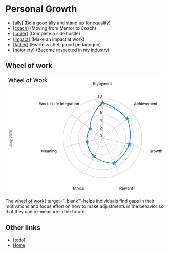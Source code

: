 # Personal Growth

- [[ally]] (Be a good ally and stand up for equality)
- [[coach]] (Moving from Mentor to Coach)
- [[coder]] (Complete a side hustle)
- [[impact]] (Make an impact at work)
- [[father]] (Fearless chef, proud pedagogue)
- [[notoriety]] (Become respected in my industry)


[//]: # (Remember `Ctrl`+`Click` creates a new file when editing in VS Code)

## Wheel of work

![Wheel of work showing the key area's of focus are Family / Work integration, Meaning and Ethics](wheel-of-work.png "Wheel of Work")

The [wheel of work](https://docs.google.com/spreadsheets/d/1sA1i5l1mpEgJQ7pGiO1t6HaUarpiFw48fw8iQL_UHSY/edit?usp=sharing){:target="_blank"} helps individuals find gaps in their motivations and focus effort on how to make adjustments in the behavior so that they can re-measure in the future.

## Other links

- [[todo]]
- [Home](/)

[//begin]: # "Autogenerated link references for markdown compatibility"
[ally]: ally "Ally"
[coach]: coach "Coach"
[coder]: coder "Coder"
[impact]: impact "Impact"
[father]: father "Father"
[notoriety]: notoriety "Notoriety"
[todo]: todo "Todo"
[//end]: # "Autogenerated link references"